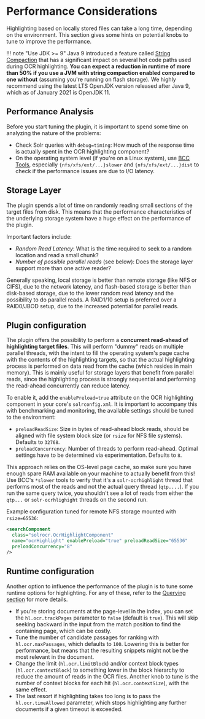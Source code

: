 # Performance Considerations

Highlighting based on locally stored files can take a long time, depending on the environment. This section gives some
hints on potential knobs to tune to improve the performance.

!!! note "Use JDK >= 9"
    Java 9 introduced a feature called [String Compaction](https://openjdk.java.net/jeps/254)
    that has a significant impact on several hot code paths used during OCR highlighting.
    **You can expect a reduction in runtime of more than 50% if you use a JVM with string compaction
    enabled compared to one without** (assuming you're running on flash storage).
    We highly recommend using the latest LTS OpenJDK version released after Java 9, which
    as of January 2021 is OpenJDK 11.

## Performance Analysis
Before you start tuning the plugin, it is important to spend some time on analyzing the nature of the problems:

- Check Solr queries with `debug=timing`: How much of the response time is actually spent in the OCR highlighting
  component?
- On the operating system level (if you're on a Linux system), use [BCC Tools](https://github.com/iovisor/bcc),
  especially `{nfs/xfs/ext/...}slower` and `{nfs/xfs/ext/...}dist` to check if the performance issues are due to I/O
  latency.

## Storage Layer
The plugin spends a lot of time on randomly reading small sections of the target files from disk. This means that
the performance characteristics of the underlying storage system have a huge effect on the performance of the plugin.

Important factors include:

- *Random Read Latency*: What is the time required to seek to a random location and read a small chunk?
- *Number of possible parallel reads* (see below): Does the storage layer support more than one active reader?

Generally speaking, local storage is better than remote storage (like NFS or CIFS), due to the network latency, and
flash-based storage is better than disk-based storage, due to the lower random read latency and the possibility to
do parallel reads. A RAID1/10 setup is preferred over a RAID0/JBOD setup, due to the increased potential for parallel reads.

## Plugin configuration
The plugin offers the possibility to perform a **concurrent read-ahead of highlighting target files**. This will perform
"dummy" reads on multiple parallel threads, with the intent to fill the operating system's page cache with the contents
of the highlighting targets, so that the actual highlighting process is performed on data read from the cache (which
resides in main memory). This is mainly useful for storage layers that benefit from parallel reads, since the highlighting
process is strongly sequential and performing the read-ahead concurrently can reduce latency.

To enable it, add the `enablePreload=true` attribute on the OCR highlighting component in your core's `solrconfig.xml`.
It is important to accompany this with benchmarking and monitoring, the available settings should be tuned to the
environment:

- `preloadReadSize`: Size in bytes of read-ahead block reads, should be aligned with file system block size
  (or `rsize` for NFS file systems). Defaults to `32768`.
- `preloadConcurrency`: Number of threads to perform read-ahead. Optimal settings have to be determined via
  experimentation. Defaults to `8`.

This approach relies on the OS-level page cache, so make sure you have enough spare RAM available on your machine to
actually benefit from this! Use BCC's `*slower` tools to verify that it's a `solr-ocrhighlight` thread that performs
most of the reads and not the actual query thread (`qtp....`). If you run the same query twice, you shouldn't see a lot
of reads from either the `qtp...` or `solr-ocrhlighight` threads on  the second run.

Example configuration tuned for remote NFS storage mounted with `rsize=65536`:
```xml
<searchComponent
  class="solrocr.OcrHighlightComponent"
  name="ocrHighlight" enablePreload="true" preloadReadSize="65536"
  preloadConcurrency="8"
/>
```


## Runtime configuration
Another option to influence the performance of the plugin is to tune some runtime options for highlighting.
For any of these, refer to the [Querying section](https://dbmdz.github.io/solr-ocrhighlighting/query/) for more details.

- If you're storing documents at the page-level in the index, you can set the `hl.ocr.trackPages` parameter to `false`
  (default is `true`). This will skip seeking backward in the input from the match position to find the containing
  page, which can be costly.
- Tune the number of candidate passages for ranking with `hl.ocr.maxPassages`, which defaults to `100`. Lowering this is
  better for performance, but means that the resulting snippets might not be the most relevant in the document.
- Change the limit (`hl.ocr.limitBlock`) and/or context block types (`hl.ocr.contextBlock`) to something lower in the
  block hierarchy to reduce the amount of reads in the OCR files. Another knob to tune is the number of context blocks
  for each hit (`hl.ocr.contextSize`), with the same effect.
- The last resort if highlighting takes too long is to pass the `hl.ocr.timeAllowed` parameter, which stops
  highlighting any further documents if a given timeout is exceeded.
